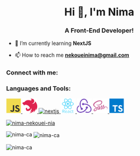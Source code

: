 <h1 align="center">Hi 👋, I'm Nima</h1>
<h3 align="center">A Front-End Developer!</h3>

- 🌱 I’m currently learning **NextJS**

- 📫 How to reach me **nekoueinima@gmail.com**

<h3 align="left">Connect with me:</h3>
<p align="left">

<h3 align="left">Languages and Tools:</h3>
<p align="left"> <a href="https://developer.mozilla.org/en-US/docs/Web/JavaScript" target="_blank" rel="noreferrer"> <img src="https://raw.githubusercontent.com/devicons/devicon/master/icons/javascript/javascript-original.svg" alt="javascript" width="40" height="40"/> </a> <a href="https://nestjs.com/" target="_blank" rel="noreferrer"> <img src="https://raw.githubusercontent.com/devicons/devicon/master/icons/nestjs/nestjs-plain.svg" alt="nestjs" width="40" height="40"/> </a> <a href="https://nextjs.org/" target="_blank" rel="noreferrer"> <img src="https://cdn.worldvectorlogo.com/logos/nextjs-2.svg" alt="nextjs" width="40" height="40"/> </a> <a href="https://reactjs.org/" target="_blank" rel="noreferrer"> <img src="https://raw.githubusercontent.com/devicons/devicon/master/icons/react/react-original-wordmark.svg" alt="react" width="40" height="40"/> </a> <a href="https://redux.js.org" target="_blank" rel="noreferrer"> <img src="https://raw.githubusercontent.com/devicons/devicon/master/icons/redux/redux-original.svg" alt="redux" width="40" height="40"/> </a> <a href="https://sass-lang.com" target="_blank" rel="noreferrer"> <img src="https://raw.githubusercontent.com/devicons/devicon/master/icons/sass/sass-original.svg" alt="sass" width="40" height="40"/> </a> <a href="https://www.typescriptlang.org/" target="_blank" rel="noreferrer"> <img src="https://raw.githubusercontent.com/devicons/devicon/master/icons/typescript/typescript-original.svg" alt="typescript" width="40" height="40"/> </a> </p>

<a href="https://linkedin.com/in/nima-nekouei-nia" target="blank"><img align="center" src="https://raw.githubusercontent.com/rahuldkjain/github-profile-readme-generator/master/src/images/icons/Social/linked-in-alt.svg" alt="nima-nekouei-nia" height="30" width="40" /></a>
</p>


<p><img align="left" src="https://github-readme-stats.vercel.app/api/top-langs?username=nima-ca&show_icons=true&locale=en&layout=compact&theme=tokyonight" alt="nima-ca" /></p>

<p>&nbsp;<img align="center" src="https://github-readme-stats.vercel.app/api?username=nima-ca&show_icons=true&locale=en&theme=tokyonight" alt="nima-ca" /></p>

<p><img align="center" src="https://github-readme-streak-stats.herokuapp.com/?user=nima-ca&theme=tokyonight" alt="nima-ca" /></p>
